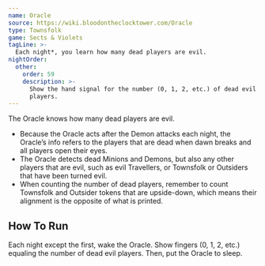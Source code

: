 ```yaml
---
name: Oracle
source: https://wiki.bloodontheclocktower.com/Oracle
type: Townsfolk
game: Sects & Violets
tagLine: >-
  Each night*, you learn how many dead players are evil.
nightOrder:
  other:
    order: 59
    description: >-
      Show the hand signal for the number (0, 1, 2, etc.) of dead evil
      players.
---
```


The Oracle knows how many dead players are evil.

- Because the Oracle acts after the Demon attacks each night, the
  Oracle’s info refers to the players that are dead when dawn breaks and
  all players open their eyes.
- The Oracle detects dead Minions and Demons, but also any other players
  that are evil, such as evil Travellers, or Townsfolk or Outsiders that
  have been turned evil.
- When counting the number of dead players, remember to count Townsfolk
  and Outsider tokens that are upside-down, which means their alignment
  is the opposite of what is printed.

## How To Run

Each night except the first, wake the Oracle. Show fingers (0, 1, 2,
etc.) equaling the number of dead evil players. Then, put the Oracle to
sleep.
